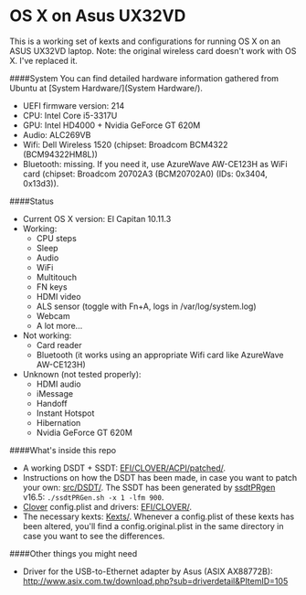 # OS X on Asus UX32VD
This is a working set of kexts and configurations for running OS X on an ASUS UX32VD laptop.
Note: the original wireless card doesn't work with OS X. I've replaced it.

####System
You can find detailed hardware information gathered from Ubuntu at [System Hardware/](System Hardware/).

 - UEFI firmware version: 214
 - CPU: Intel Core i5-3317U
 - GPU: Intel HD4000 + Nvidia GeForce GT 620M
 - Audio: ALC269VB
 - Wifi: Dell Wireless 1520 (chipset: Broadcom BCM4322 (BCM94322HM8L))
 - Bluetooth: missing. If you need it, use AzureWave AW-CE123H as WiFi card (chipset: Broadcom 20702A3 (BCM20702A0) (IDs: 0x3404, 0x13d3)).

####Status
 - Current OS X version: El Capitan 10.11.3
 - Working:
   - CPU steps
   - Sleep
   - Audio
   - WiFi
   - Multitouch
   - FN keys
   - HDMI video
   - ALS sensor (toggle with Fn+A, logs in /var/log/system.log)
   - Webcam
   - A lot more...
 - Not working: 
   - Card reader
   - Bluetooth (it works using an appropriate Wifi card like AzureWave AW-CE123H)
 - Unknown (not tested properly):
   - HDMI audio
   - iMessage
   - Handoff
   - Instant Hotspot
   - Hibernation
   - Nvidia GeForce GT 620M

####What's inside this repo
 - A working DSDT + SSDT: [EFI/CLOVER/ACPI/patched/](EFI/CLOVER/ACPI/patched/).
 - Instructions on how the DSDT has been made, in case you want to patch your own: [src/DSDT/](src/DSDT/). The SSDT has been generated by [ssdtPRgen](https://github.com/Piker-Alpha/ssdtPRGen.sh) v16.5: `./ssdtPRGen.sh -x 1 -lfm 900`.
 - [Clover](http://sourceforge.net/projects/cloverefiboot/) config.plist and drivers: [EFI/CLOVER/](EFI/CLOVER).
 - The necessary kexts: [Kexts/](Kexts/). Whenever a config.plist of these kexts has been altered, you'll find a config.original.plist in the same directory in case you want to see the differences.

####Other things you might need
 - Driver for the USB-to-Ethernet adapter by Asus (ASIX AX88772B): http://www.asix.com.tw/download.php?sub=driverdetail&PItemID=105

<!--
- Various kexts:
	- [ACPIBatteryManager](https://bitbucket.org/RehabMan/os-x-acpi-battery-driver)
	- [ApplePS2SmartTouchPad](http://forum.osxlatitude.com/index.php?/topic/1948-elan-focaltech-and-synaptics-smart-touchpad-driver-mac-os-x/): touchpad and keyboard (this is set to ISO and italian keyboard layout)
	- [AsusNBFnKeys](http://forum.osxlatitude.com/index.php?/topic/1968-fn-hotkey-and-als-sensor-driver-for-asus-notebooks/)
	- [Brcm\*](https://bitbucket.org/RehabMan/os-x-brcmpatchram): bluetooth
	- DummyHDA: to use Apple's audio driver
	- [EAPDFix](http://forum.osxlatitude.com/index.php?/topic/3084-eapdjack-sense-fix-no-audiojack-sense-issue-after-sleep/): to fix audio after sleep
	- [FakePCIID\*](https://bitbucket.org/RehabMan/os-x-fake-pci-id): to make wifi and USB 3.0 work
	- [FakeSMC](http://www.hwsensors.com): essential to boot OS X; no plugins installed
	- [IntelBacklight](https://bitbucket.org/RehabMan/os-x-intel-backlight): for display backlight
-->
